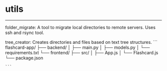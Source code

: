 # utils
---
folder_migrate:
	A tool to migrate local directories to remote servers. Uses ssh and rsync tool.

tree_creator:
	Creates directories and files based on text tree structures.
	```
	flashcard-app/
	├── backend/
	│   ├── main.py
	│   ├── models.py
	│   └── requirements.txt
	└── frontend/
	    ├── src/
 	   │   ├── App.js
 	   │   └── Flashcard.js
	    └── package.json

	```
